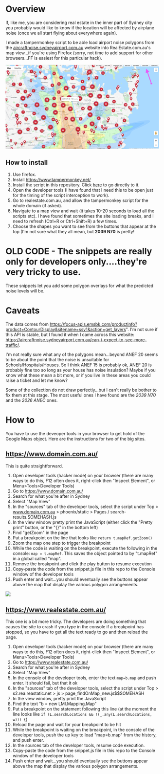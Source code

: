 # Overview

If, like me, you are considering real estate in the inner part of Sydney city you probably would like to know if the location will be affected by airplane noise (once we all start flying about everywhere again).

I made a tampermonkey script to be able load airport noise polygons from the [aircraftnoise.sydneyairport.com.au](https://aircraftnoise.sydneyairport.com.au/can-i-expect-to-see-more-traffic/) website into RealEstate.com.au's map view...if you're using Firefox (sorry, not time to add support for other browsers...FF is easiest for this particular hack).

![Example screenshot](ExampleScreenshot.png)

## How to install

1. Use firefox.
2. Install https://www.tampermonkey.net/
3. Install the script in this repository. Click [here](https://github.com/andrewdodd/sydney-realestate-airport-noise/raw/main/Tampermonkey_FirefoxOnly_RealestateComAu_AirportNoise.user.js) to go directly to it.
4. Open the developer tools (I have found that I need this to be open just for the timing of the script interception to work).
5. Go to realestate.com.au, and allow the tampermonkey script for the whole domain (if asked).
6. Navigate to a map view and wait (it takes 10-20 seconds to load all the scripts etc). I have found that sometimes the site loading breaks, and I need to refresh (Ctrl+R or Ctrl+Shift+R) a few times.
7. Choose the shapes you want to see from the buttons that appear at the top (I'm not sure what they all mean, but **2039 N70** is pretty!

# OLD CODE - The snippets are really only for developers only....they're very tricky to use.

These snippets let you add some polygon overlays for what the predicted noise levels will be.

# Caveats

The data comes from https://focus-apis.emsbk.com/productinfo?product=ContourDisplay&sitename=ssy1&action=get_layers". I'm not sure if this API is stable, but I found it when I came across this website: https://aircraftnoise.sydneyairport.com.au/can-i-expect-to-see-more-traffic/.

I'm not really sure what any of the polygons mean...beyond ANEF 20 seems to be about the point that the noise is unsuitable for Schools/Hospitals/Houses. So I think ANEF 15 is probably ok, ANEF 20 is probably fine too so long as your house has noise insulation? Maybe if you know what these mean a bit more, or if you live in these areas you could raise a ticket and let me know?

Some of the collection do not draw perfectly...but I can't really be bother to fix them at this stage. The most useful ones I have found are the *2039 N70* and the *2026 ANEC* ones.

# How to

You have to use the deveoper tools in your browser to get hold of the Google Maps object. Here are the instructions for two of the big sites.

## https://www.domain.com.au/

This is quite straightforward.

1. Open developer tools (hacker mode) on your browser (there are many ways to do this, F12 often does it, right-click then "Inspect Element", or Menu>Tools>Developer Tools)
1. Go to https://www.domain.com.au/
1. Search for what you're after in Sydney
1. Select "Map View"
1. In the "sources" tab of the developer tools, select the script under Top > www.domain.com.au > phoenix/static > Pages / search-results.SOMEHASH.js
1. In the view window pretty print the JavaScript (either click the "Pretty print" button, or the "{}" in the bottom left)
1. Find "getZoom" in the page
1. Put a breakpoint on the line that looks like `return t.mapRef.getZoom()`
1. Zoom the map one step to trigger the breakpoint
1. While the code is waiting on the breakpoint, execute the following in the console: `map = t.mapRef`. This saves the object pointed to by "t.mapRef" in a global called "map".
1. Remove the breakpoint and click the play button to resume execution
1. Copy-paste the code from the snippet.js file in this repo to the Console window of the developer tools
1. Push enter and wait...you should eventually see the buttons appear above the map that display the various polygon arrangements.

![](DomainDemo.gif)

## https://www.realestate.com.au/

This one is a bit more tricky. The developers are doing something that causes the site to crash if you type in the console if a breakpoint has stopped, so you have to get all the text ready to go and then reload the page.

1. Open developer tools (hacker mode) on your browser (there are many ways to do this, F12 often does it, right-click then "Inspect Element", or Menu>Tools>Developer Tools)
1. Go to https://www.realestate.com.au/
1. Search for what you're after in Sydney
1. Select "Map View"
1. In the console of the developer tools, enter the text `map=b.map` and push enter. It should fail, but that it ok
1. In the "sources" tab of the developer tools, select the script under Top > s2.rea.reastatic.net > js > page_findOnMap_new.js$$SOMEHASH
1. In the view window, pretty print the JavaScript
1. Find the text "b = new LMI.Mapping.Map"
1. Put a breakpoint on the statement following this line (at the moment the line looks like `if (L.searchLocations && !(_.any(L.searchLocations, w))) {`)
1. Reload the page and wait for your breakpoint to be hit
1. While the breakpoint is waiting on the breakpoint, in the console of the developer tools, push the up key to load "map=b.map" from the history, and push enter.
1. In the sources tab of the developer tools, resume code execution.
1. Copy-paste the code from the snippet.js file in this repo to the Console window of the developer tools
1. Push enter and wait...you should eventually see the buttons appear above the map that display the various polygon arrangements.
